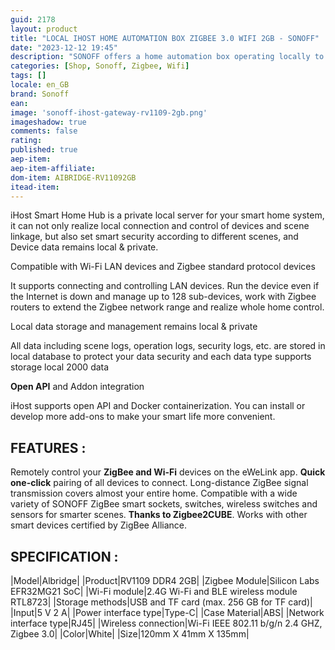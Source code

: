 ```yaml
---
guid: 2178
layout: product 
title: "LOCAL IHOST HOME AUTOMATION BOX ZIGBEE 3.0 WIFI 2GB - SONOFF"
date: "2023-12-12 19:45"
description: "SONOFF offers a home automation box operating locally to make your home automation faster, reliable and secure."
categories: [Shop, Sonoff, Zigbee, Wifi]
tags: []
locale: en_GB
brand: Sonoff
ean: 
image: 'sonoff-ihost-gateway-rv1109-2gb.png'
imageshadow: true
comments: false
rating:  
published: true
aep-item: 
aep-item-affiliate: 
dom-item: AIBRIDGE-RV11092GB
itead-item: 
---
```


iHost Smart Home Hub is a private local server for your smart home system, it can not only realize local connection and control of devices and scene linkage, but also set smart security according to different scenes, and Device data remains local & private.

Compatible with Wi-Fi LAN devices and Zigbee standard protocol devices

It supports connecting and controlling LAN devices. Run the device even if the Internet is down and manage up to 128 sub-devices, work with Zigbee routers to extend the Zigbee network range and realize whole home control.

Local data storage and management remains local &amp; private

All data including scene logs, operation logs, security logs, etc. are stored in local database to protect your data security and each data type supports storage local 2000 data

**Open API** and Addon integration

iHost supports open API and Docker containerization. You can install or develop more add-ons to make your smart life more convenient.

## FEATURES :

Remotely control your **ZigBee and Wi-Fi** devices on the eWeLink app.
**Quick one-click** pairing of all devices to connect.
Long-distance ZigBee signal transmission covers almost your entire home.
Compatible with a wide variety of SONOFF ZigBee smart sockets, switches, wireless switches and sensors for smarter scenes. **Thanks to Zigbee2CUBE**.
Works with other smart devices certified by ZigBee Alliance.

## SPECIFICATION :

|Model|Albridge|
|Product|RV1109 DDR4 2GB|
|Zigbee Module|Silicon Labs EFR32MG21 SoC|
|Wi-Fi module|2.4G Wi-Fi and BLE wireless module RTL8723|
|Storage methods|USB and TF card (max. 256 GB for TF card)|
|Input|5 V 2 A|
|Power interface type|Type-C|
|Case Material|ABS|
|Network interface type|RJ45|
|Wireless connection|Wi-Fi IEEE 802.11 b/g/n 2.4 GHZ, Zigbee 3.0|
|Color|White|
|Size|120mm X 41mm X 135mm|

